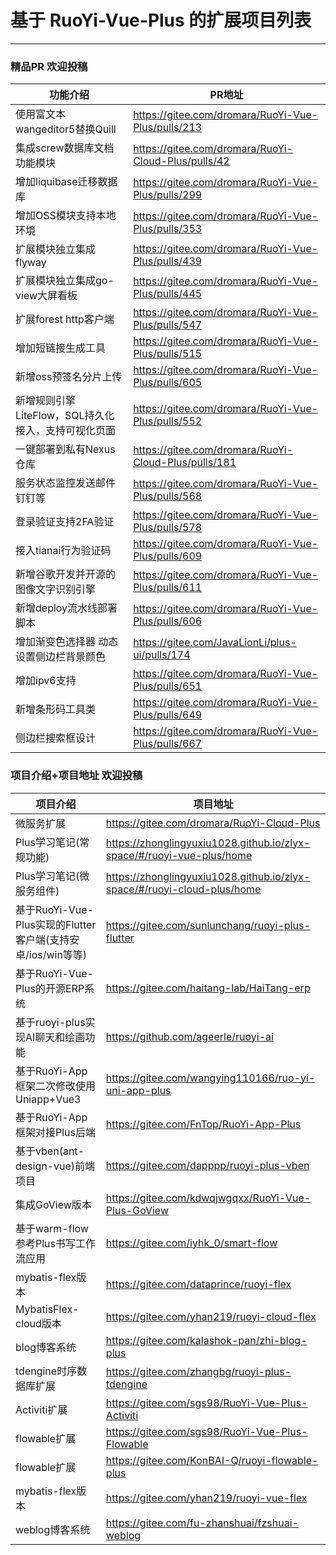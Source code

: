 # 基于 RuoYi-Vue-Plus 的扩展项目列表
- - -
### 精品PR 欢迎投稿
| 功能介绍                            | PR地址                                                 |
|---------------------------------|------------------------------------------------------|
| 使用富文本wangeditor5替换Quill         | https://gitee.com/dromara/RuoYi-Vue-Plus/pulls/213   |
| 集成screw数据库文档功能模块                | https://gitee.com/dromara/RuoYi-Cloud-Plus/pulls/42  |
| 增加liquibase迁移数据库                | https://gitee.com/dromara/RuoYi-Vue-Plus/pulls/299   |
| 增加OSS模块支持本地环境                   | https://gitee.com/dromara/RuoYi-Vue-Plus/pulls/353   |
| 扩展模块独立集成flyway                  | https://gitee.com/dromara/RuoYi-Vue-Plus/pulls/439   |
| 扩展模块独立集成go-view大屏看板             | https://gitee.com/dromara/RuoYi-Vue-Plus/pulls/445   |
| 扩展forest http客户端                | https://gitee.com/dromara/RuoYi-Vue-Plus/pulls/547   |
| 增加短链接生成工具                       | https://gitee.com/dromara/RuoYi-Vue-Plus/pulls/515   |
| 新增oss预签名分片上传                    | https://gitee.com/dromara/RuoYi-Vue-Plus/pulls/605   |
| 新增规则引擎LiteFlow，SQL持久化接入，支持可视化页面 | https://gitee.com/dromara/RuoYi-Vue-Plus/pulls/552   |
| 一键部署到私有Nexus仓库                  | https://gitee.com/dromara/RuoYi-Cloud-Plus/pulls/181 |
| 服务状态监控发送邮件钉钉等                   | https://gitee.com/dromara/RuoYi-Vue-Plus/pulls/568   |
| 登录验证支持2FA验证                     | https://gitee.com/dromara/RuoYi-Vue-Plus/pulls/578   |
| 接入tianai行为验证码                   | https://gitee.com/dromara/RuoYi-Vue-Plus/pulls/609   |
| 新增谷歌开发并开源的图像文字识别引擎              | https://gitee.com/dromara/RuoYi-Vue-Plus/pulls/611   |
| 新增deploy流水线部署脚本                 | https://gitee.com/dromara/RuoYi-Vue-Plus/pulls/606   |
| 增加渐变色选择器 动态设置侧边栏背景颜色            | https://gitee.com/JavaLionLi/plus-ui/pulls/174       |
| 增加ipv6支持                        | https://gitee.com/dromara/RuoYi-Vue-Plus/pulls/651   |
| 新增条形码工具类                        | https://gitee.com/dromara/RuoYi-Vue-Plus/pulls/649   |
| 侧边栏搜索框设计                        | https://gitee.com/dromara/RuoYi-Vue-Plus/pulls/667   |

### 项目介绍+项目地址 欢迎投稿


| 项目介绍                                          | 项目地址                                                                    |
|-----------------------------------------------|-------------------------------------------------------------------------|
| 微服务扩展                                         | https://gitee.com/dromara/RuoYi-Cloud-Plus                              |
| Plus学习笔记(常规功能)                                | https://zhonglingyuxiu1028.github.io/zlyx-space/#/ruoyi-vue-plus/home   |
| Plus学习笔记(微服务组件)                               | https://zhonglingyuxiu1028.github.io/zlyx-space/#/ruoyi-cloud-plus/home |
| 基于RuoYi-Vue-Plus实现的Flutter客户端(支持安卓/ios/win等等) | https://gitee.com/sunlunchang/ruoyi-plus-flutter                        |
| 基于RuoYi-Vue-Plus的开源ERP系统                      | https://gitee.com/haitang-lab/HaiTang-erp                               |
| 基于ruoyi-plus实现AI聊天和绘画功能                       | https://github.com/ageerle/ruoyi-ai                                     |
| 基于RuoYi-App框架二次修改使用Uniapp+Vue3                | https://gitee.com/wangying110166/ruo-yi-uni-app-plus                    |
| 基于RuoYi-App框架对接Plus后端                         | https://gitee.com/FnTop/RuoYi-App-Plus                                  |
| 基于vben(ant-design-vue)前端项目                    | https://gitee.com/dapppp/ruoyi-plus-vben                                |
| 集成GoView版本                                    | https://gitee.com/kdwqjwgqxx/RuoYi-Vue-Plus-GoView                      |
| 基于warm-flow参考Plus书写工作流应用                      | https://gitee.com/iyhk_0/smart-flow                                     | 
| mybatis-flex版本                                | https://gitee.com/dataprince/ruoyi-flex                                 |
| MybatisFlex-cloud版本                           | https://gitee.com/yhan219/ruoyi-cloud-flex                              |
| blog博客系统                                      | https://gitee.com/kalashok-pan/zhi-blog-plus                            |
| tdengine时序数据库扩展                               | https://gitee.com/zhangbg/ruoyi-plus-tdengine                           |
| Activiti扩展                                    | https://gitee.com/sgs98/RuoYi-Vue-Plus-Activiti                         |
| flowable扩展                                    | https://gitee.com/sgs98/RuoYi-Vue-Plus-Flowable                         |
| flowable扩展                                    | https://gitee.com/KonBAI-Q/ruoyi-flowable-plus                          |
| mybatis-flex版本                                | https://gitee.com/yhan219/ruoyi-vue-flex                                |
| weblog博客系统                                    | https://gitee.com/fu-zhanshuai/fzshuai-weblog                           |